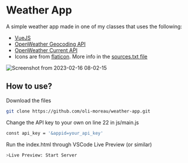 # Weather App
A simple weather app made in one of my classes that uses the following:
- [VueJS](https://vuejs.org/)
- [OpenWeather Geocoding API](https://openweathermap.org/api/geocoding-api)
- [OpenWeather Current API](https://openweathermap.org/current)
- Icons are from [flaticon](https://www.flaticon.com/). More info in the [sources.txt file](https://github.com/oli-moreau/weather-app/blob/main/public/images/sources.txt)

![Screenshot from 2023-02-16 08-02-15](https://user-images.githubusercontent.com/123499791/219372714-0521b749-a8ee-4a40-96b1-a12c25713f1a.png)

## How to use?
Download the files
```bash
git clone https://github.com/oli-moreau/weather-app.git
```
Change the API key to your own on line 22 in js/main.js
```bash
const api_key = '&appid=your_api_key'
```
Run the index.html through VSCode Live Preview (or similar)
```bash
>Live Preview: Start Server
```
##
